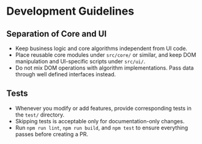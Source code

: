 # Development Guidelines

## Separation of Core and UI
- Keep business logic and core algorithms independent from UI code.
- Place reusable core modules under `src/core/` or similar, and keep DOM manipulation and UI-specific scripts under `src/ui/`.
- Do not mix DOM operations with algorithm implementations. Pass data through well defined interfaces instead.

## Tests
- Whenever you modify or add features, provide corresponding tests in the `test/` directory.
- Skipping tests is acceptable only for documentation-only changes.
- Run `npm run lint`, `npm run build`, and `npm test` to ensure everything passes before creating a PR.

